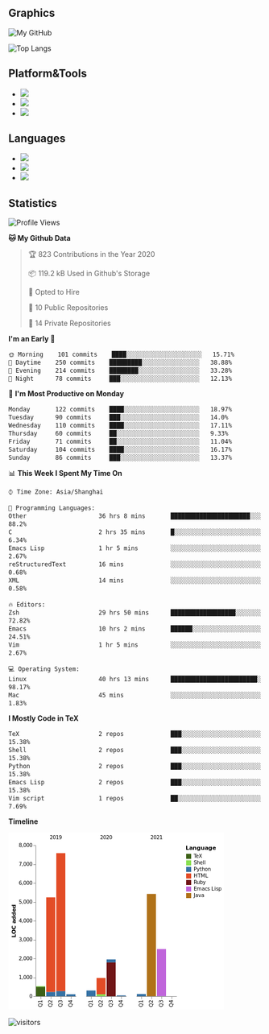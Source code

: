 ## Graphics

![My GitHub](https://github-readme-stats.vercel.app/api?username=SteamedFish&count_private=true&show_icons=true&theme=buefy&include_all_commits=false)

![Top Langs](https://github-readme-stats.vercel.app/api/top-langs/?username=SteamedFish&theme=buefy&hide=ruby&count_private=true&show_icons=true&layout=compact)

## Platform&Tools

* [![](https://img.shields.io/badge/ArchLinux--purple?style=flat-square&logo=ArchLinux)](https://www.archlinux.org/)
* [![](https://img.shields.io/badge/Gentoo-testing-purple?style=flat-square&logo=Gentoo)](https://www.gentoo.org/)
* [![](https://img.shields.io/badge/Doom%20Emacs-28-blue?style=flat-square&logo=Gnu%20emacs&logoColor=white)](https://www.gnu.org/software/emacs/)

## Languages

* [![](https://img.shields.io/badge/-Python-3776AB?style=flat-square&logo=python&logoColor=white)](https://www.python.org/)
* [![](https://img.shields.io/badge/-Bash-00ADD8?style=flat-square&logo=Gnu-bash&logoColor=white)](https://www.gnu.org/software/bash/)
* [![](https://img.shields.io/badge/-Go-00ADD8?style=flat-square&logo=go&logoColor=white)](https://golang.org/)

## Statistics

<!--START_SECTION:waka-->
![Profile Views](http://img.shields.io/badge/Profile%20Views-5-blue)

**🐱 My Github Data** 

> 🏆 823 Contributions in the Year 2020
 > 
> 📦 119.2 kB Used in Github's Storage 
 > 
> 💼 Opted to Hire
 > 
> 📜 10 Public Repositories
 > 
> 🔑 14 Private Repositories 

**I'm an Early 🐤** 

```text
🌞 Morning    101 commits    ████░░░░░░░░░░░░░░░░░░░░░   15.71% 
🌆 Daytime    250 commits    █████████░░░░░░░░░░░░░░░░   38.88% 
🌃 Evening    214 commits    ████████░░░░░░░░░░░░░░░░░   33.28% 
🌙 Night      78 commits     ███░░░░░░░░░░░░░░░░░░░░░░   12.13%

```
📅 **I'm Most Productive on Monday** 

```text
Monday       122 commits    ████░░░░░░░░░░░░░░░░░░░░░   18.97% 
Tuesday      90 commits     ███░░░░░░░░░░░░░░░░░░░░░░   14.0% 
Wednesday    110 commits    ████░░░░░░░░░░░░░░░░░░░░░   17.11% 
Thursday     60 commits     ██░░░░░░░░░░░░░░░░░░░░░░░   9.33% 
Friday       71 commits     ██░░░░░░░░░░░░░░░░░░░░░░░   11.04% 
Saturday     104 commits    ████░░░░░░░░░░░░░░░░░░░░░   16.17% 
Sunday       86 commits     ███░░░░░░░░░░░░░░░░░░░░░░   13.37%

```


📊 **This Week I Spent My Time On** 

```text
⌚︎ Time Zone: Asia/Shanghai

💬 Programming Languages: 
Other                    36 hrs 8 mins       ██████████████████████░░░   88.2% 
C                        2 hrs 35 mins       █░░░░░░░░░░░░░░░░░░░░░░░░   6.34% 
Emacs Lisp               1 hr 5 mins         ░░░░░░░░░░░░░░░░░░░░░░░░░   2.67% 
reStructuredText         16 mins             ░░░░░░░░░░░░░░░░░░░░░░░░░   0.68% 
XML                      14 mins             ░░░░░░░░░░░░░░░░░░░░░░░░░   0.58%

🔥 Editors: 
Zsh                      29 hrs 50 mins      ██████████████████░░░░░░░   72.82% 
Emacs                    10 hrs 2 mins       ██████░░░░░░░░░░░░░░░░░░░   24.51% 
Vim                      1 hr 5 mins         ░░░░░░░░░░░░░░░░░░░░░░░░░   2.67%

💻 Operating System: 
Linux                    40 hrs 13 mins      ████████████████████████░   98.17% 
Mac                      45 mins             ░░░░░░░░░░░░░░░░░░░░░░░░░   1.83%

```

**I Mostly Code in TeX** 

```text
TeX                      2 repos             ███░░░░░░░░░░░░░░░░░░░░░░   15.38% 
Shell                    2 repos             ███░░░░░░░░░░░░░░░░░░░░░░   15.38% 
Python                   2 repos             ███░░░░░░░░░░░░░░░░░░░░░░   15.38% 
Emacs Lisp               2 repos             ███░░░░░░░░░░░░░░░░░░░░░░   15.38% 
Vim script               1 repos             ██░░░░░░░░░░░░░░░░░░░░░░░   7.69%

```


**Timeline**

![Chart not found](https://github.com/SteamedFish/SteamedFish/blob/master/charts/bar_graph.png) 


<!--END_SECTION:waka-->

![visitors](https://visitor-badge.laobi.icu/badge?page_id=SteamedFish.SteamedFish)
